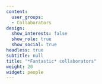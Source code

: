 ```yaml
---
content:
  user_groups:
  - Collaborators
design:
  show_interests: false
  show_role: true
  show_social: true
headless: true
subtitle: null
title: "*Fantastic* collaborators"
weight: 20
widget: people
---
```

